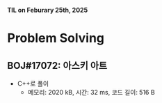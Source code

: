 **TIL on Feburary 25th, 2025**

# Problem Solving
## BOJ#17072: 아스키 아트
* C++로 풀이
    - 메모리: 2020 kB, 시간: 32 ms, 코드 길이: 516 B


